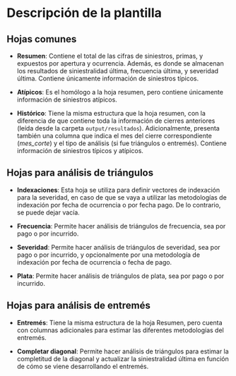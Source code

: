 # Descripción de la plantilla

## Hojas comunes

- **Resumen**: Contiene el total de las cifras de siniestros, primas, y expuestos por apertura y ocurrencia. Además, es donde se almacenan los resultados de siniestralidad última, frecuencia última, y severidad última. Contiene únicamente información de siniestros típicos.

- **Atípicos**: Es el homólogo a la hoja resumen, pero contiene únicamente información de siniestros atípicos.

- **Histórico**: Tiene la misma estructura que la hoja resumen, con la diferencia de que contiene toda la información de cierres anteriores (leída desde la carpeta `output/resultados`). Adicionalmente, presenta también una columna que indica el mes del cierre correspondiente (*mes_corte*) y el tipo de análisis (si fue triángulos o entremés). Contiene información de siniestros típicos y atípicos.

## Hojas para análisis de triángulos

- **Indexaciones**: Esta hoja se utiliza para definir vectores de indexación para la severidad, en caso de que se vaya a utilizar las metodologías de indexación por fecha de ocurrencia o por fecha pago. De lo contrario, se puede dejar vacía.

- **Frecuencia**: Permite hacer análisis de triángulos de frecuencia, sea por pago o por incurrido.

- **Severidad**: Permite hacer análisis de triángulos de severidad, sea por pago o por incurrido, y opcionalmente por una metodología de indexación por fecha de ocurrencia o fecha de pago.

- **Plata**: Permite hacer análisis de triángulos de plata, sea por pago o por incurrido.

## Hojas para análisis de entremés

- **Entremés**: Tiene la misma estructura de la hoja Resumen, pero cuenta con columnas adicionales para estimar las diferentes metodologías del entremés.

- **Completar diagonal**: Permite hacer análisis de triángulos para estimar la completitud de la diagonal y actualizar la siniestralidad última en función de cómo se viene desarrollando el entremés.
